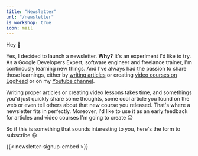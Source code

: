 ```yaml
---
title: "Newsletter"
url: "/newsletter"
is_workshop: true
icon: mail
---
```


Hey :wave:

Yes, I decided to launch a newsletter. **Why?** It's an experiment I'd like to try. As a Google Developers Expert, software engineer and freelance trainer, I'm continously learning new things. And I've always had the passion to share those learnings, either by [writing articles](/blog) or creating [video courses on Egghead](https://egghead.io/instructors/juri-strumpflohner) or on my [Youtube channel](http://www.youtube.com/c/JuriStrumpflohner).

Writing proper articles or creating video lessons takes time, and somethings you'd just quickly share some thoughts, some cool article you found on the web or even tell others about that new course you released. That's where a newsletter fits in perfectly. Moreover, I'd like to use it as an early feedback for articles and video courses I'm going to create :wink:

So if this is something that sounds interesting to you, here's the form to subscribe :smiley:

{{< newsletter-signup-embed >}}